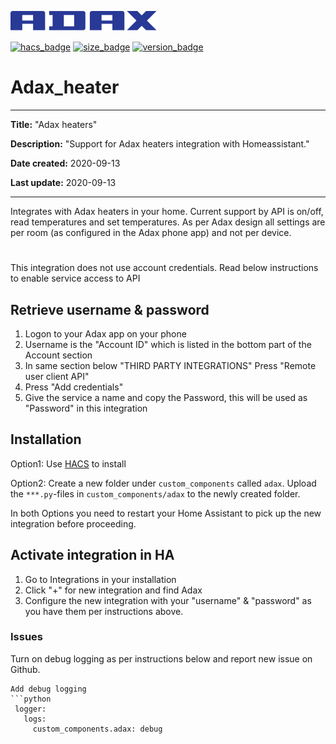 [![Adax heaters](https://github.com/gjohansson-ST/adax/blob/master/logo/logo.svg)](https://adax.no/)

[![hacs_badge](https://img.shields.io/badge/HACS-Default-orange.svg?style=for-the-badge&cacheSeconds=3600)](https://github.com/custom-components/hacs)
[![size_badge](https://img.shields.io/github/repo-size/gjohansson-ST/adax?style=for-the-badge&cacheSeconds=3600)](https://github.com/gjohansson-ST/adax)
[![version_badge](https://img.shields.io/github/v/release/gjohansson-ST/adax?label=Latest%20release&style=for-the-badge&cacheSeconds=3600)](https://github.com/gjohansson-ST/adax)


# Adax_heater

---
**Title:** "Adax heaters"

**Description:** "Support for Adax heaters integration with Homeassistant."

**Date created:** 2020-09-13

**Last update:** 2020-09-13

---

Integrates with Adax heaters in your home.
Current support by API is on/off, read temperatures and set temperatures.
As per Adax design all settings are per room (as configured in the Adax phone app) and not per device.

#

This integration does not use account credentials. Read below instructions to enable service access to API

## Retrieve username & password

1. Logon to your Adax app on your phone
2. Username is the "Account ID" which is listed in the bottom part of the Account section
3. In same section below "THIRD PARTY INTEGRATIONS" Press "Remote user client API"
4. Press "Add credentials"
5. Give the service a name and copy the Password, this will be used as "Password" in this integration

## Installation

Option1:
Use [HACS](https://hacs.xyz/) to install

Option2:
Create a new folder under `custom_components` called `adax`. Upload the `***.py`-files in `custom_components/adax` to the newly created folder.

In both Options you need to restart your Home Assistant to pick up the new integration before proceeding.

## Activate integration in HA

1. Go to Integrations in your installation
2. Click "+" for new integration and find Adax
3. Configure the new integration with your "username" & "password" as you have them per instructions above.

### Issues

Turn on debug logging as per instructions below and report new issue on Github.

```
Add debug logging
```python
 logger:
   logs:
     custom_components.adax: debug
```
